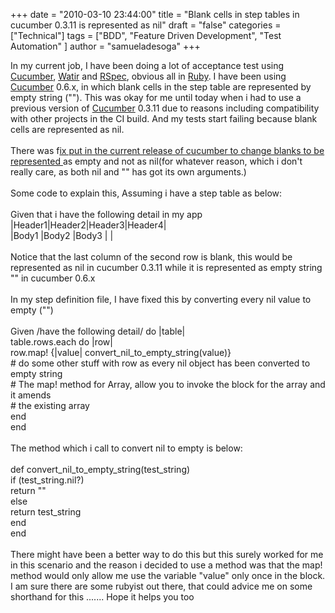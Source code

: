 +++
date = "2010-03-10 23:44:00"
title = "Blank cells in step tables in cucumber 0.3.11 is represented as nil"
draft = "false"
categories = ["Technical"]
tags = ["BDD", "Feature Driven Development", "Test Automation" ]
author = "samueladesoga"
+++

In my current job, I have been doing a lot of acceptance test using <a href="http://cukes.info/">Cucumber</a>, <a href="http://watir.com/"><span class="blsp-spelling-error" id="SPELLING_ERROR_0">Watir</span></a> and <a href="http://rspec.info/"><span class="blsp-spelling-error" id="SPELLING_ERROR_1">RSpec</span></a>, obvious all in <a href="http://www.ruby-lang.org/en/">Ruby</a>. I have been using <a href="http://cukes.info/">Cucumber</a> 0.6.x, in which blank cells in the step table are represented by empty string (""). This was okay for me until today when i had to use a previous version of <a href="http://cukes.info/">Cucumber</a> 0.3.11 due to reasons including compatibility with other projects in the CI build. And my tests start failing because blank cells are represented as nil.<br /><br />There was f<a href="https://rspec.lighthouseapp.com/projects/16211/tickets/396-nil-values-in-a-fixture-table">ix put in the current release of cucumber to change blanks to be represented </a>as empty and not as nil(for whatever reason, which i don't really care, as both nil and "" has got its own arguments.)<br /><br />Some code to explain this, Assuming i have a step table as below:<br /><br />Given that i have the following detail in my app<br />|Header1|Header2|Header3|Header4|<br />|Body1    |Body2    |Body3    |           |<br /><br />Notice that the last column of the second row is blank, this would be represented as nil in cucumber 0.3.11 while it is represented as empty string "" in cucumber 0.6.x<br /><br />In my step definition file, I have fixed this by converting every nil value to empty ("")<br /><br />Given /have the following detail/ do |table|<br />     table.rows.each do |row|<br />            row.map! {|value| convert_nil_to_empty_string(value)}<br />           # do some other stuff with row as every nil object has been converted to empty string<br />           # The map! method for Array, allow you to invoke the block for the array and it amends<br />           #  the <span class="blsp-spelling-corrected" id="SPELLING_ERROR_2">existing</span> array    <br />     end<br />end<br /><br />The method which i call to convert nil to empty is below:<br /><br />def convert_nil_to_empty_string(test_string)<br />     if (test_string.nil?)<br />         return ""<br />    else<br />        return test_string<br />    end<br />end<br /><br />There might have been a better way to do this but this surely worked for me in this scenario and the reason i decided to use a method was that the map! method would only allow me use the variable "value" only once in the block. I am sure there are some <span class="blsp-spelling-error" id="SPELLING_ERROR_3">rubyist</span> out there, that could advice me on some shorthand for this  .......  Hope it helps you too

